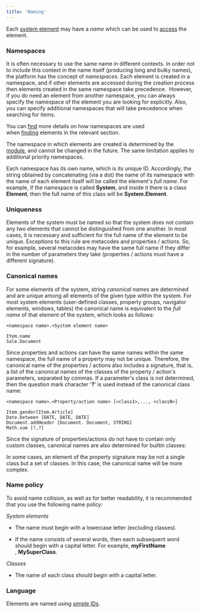 ```yaml
---
title: 'Naming'
---
```


Each [system element](Element_identification.md) may have a *name* which can be used to [access](Search.md) the element.

### Namespaces

It is often necessary to use the same name in different contexts. In order not to include this context in the name itself (producing long and bulky names), the platform has the concept of *namespaces*. Each element is created in a namespace, and if other elements are accessed during the creation process then elements created in the same namespace take precedence.  However, if you do need an element from another namespace, you can always specify the namespace of the element you are looking for explicitly. Also, you can specify additional namespaces that will take precedence when searching for items.

You can [find](Search.md) more details on how namespaces are used when [finding](Search.md) elements in the relevant section.

The namespace in which elements are created is determined by the [module](Modules.md), and cannot be changed in the future. The same limitation applies to additional priority namespaces.

Each namespace has its own name, which is its unique ID. Accordingly, the string obtained by concatenating (via a dot) the name of its namespace with the name of each element itself will be called the element's *full name*. For example, if the namespace is called **System**, and inside it there is a class **Element**, then the full name of this class will be **System.Element**.

### Uniqueness

Elements of the system must be named so that the system does not contain any two elements that cannot be distinguished from one another. In most cases, it is necessary and sufficient for the full name of the element to be unique. Exceptions to this rule are metacodes and properties / actions. So, for example, several metacodes may have the same full name if they differ in the number of parameters they take (properties / actions must have a different signature).

### Canonical names

For some elements of the system, string *canonical names* are determined and are unique among all elements of the given type within the system. For most system elements (user-defined classes, property groups, navigator elements, windows, tables) the canonical name is equivalent to the *full name* of that element of the system, which looks as follows:

    <namespace name>.<System element name>

    Item.name
    Sale.Document

Since properties and actions can have the same names within the same namespace, the full name of a property may not be unique. Therefore, the canonical name of the properties / actions also includes a signature, that is, a list of the canonical names of the classes of the property / action's parameters, separated by commas. If a parameter's class is not determined, then the question mark character '**?**' is used instead of the canonical class name:

    <namespace name>.<Property/action name> [<class1>,..., <classN>]

    Item.gender[Item.Article]
    Date.between [DATE, DATE, DATE]
    Document.addHeader [Document. Document, STRING]
    Math.sum [?,?]

Since the signature of properties/actions do not have to contain only custom classes, canonical names are also determined for builtin classes: 


In some cases, an element of the property signature may be not a single class but a set of classes. In this case, the canonical name will be more complex.

### Name policy

To avoid name collision, as well as for better readability, it is recommended that you use the following name policy:

*System elements*

-   The name must begin with a lowercase letter (excluding classes).

-   If the name consists of several words, then each subsequent word should begin with a capital letter. For example, **myFirstName** , **MySuperClass**.

*Classes*

-   The name of each class should begin with a capital letter.

### Language

Elements are named using [simple IDs](IDs.md#id-broken).
